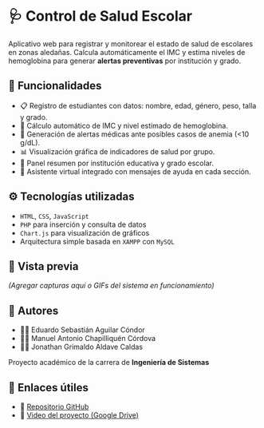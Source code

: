 # 🩺 Control de Salud Escolar

Aplicativo web para registrar y monitorear el estado de salud de escolares en zonas aledañas. Calcula automáticamente el IMC y estima niveles de hemoglobina para generar **alertas preventivas** por institución y grado.

## 🧩 Funcionalidades

- 📋 Registro de estudiantes con datos: nombre, edad, género, peso, talla y grado.
- 🧮 Cálculo automático de IMC y nivel estimado de hemoglobina.
- 🚨 Generación de alertas médicas ante posibles casos de anemia (<10 g/dL).
- 📊 Visualización gráfica de indicadores de salud por grupo.
- 🏫 Panel resumen por institución educativa y grado escolar.
- 🤖 Asistente virtual integrado con mensajes de ayuda en cada sección.

## ⚙️ Tecnologías utilizadas

- `HTML`, `CSS`, `JavaScript`
- `PHP` para inserción y consulta de datos
- `Chart.js` para visualización de gráficos
- Arquitectura simple basada en `XAMPP` con `MySQL`

## 📸 Vista previa

_(Agregar capturas aquí o GIFs del sistema en funcionamiento)_

## 👥 Autores

- 👨‍💻 Eduardo Sebastián Aguilar Cóndor  
- 👨‍💻 Manuel Antonio Chapilliquén Córdova  
- 👨‍💻 Jonathan Grimaldo Aldave Caldas  

Proyecto académico de la carrera de **Ingeniería de Sistemas**

## 🔗 Enlaces útiles

- 📂 [Repositorio GitHub](https://github.com/Eduardoaguic/control-salud-escolar)
- 🎥 [Video del proyecto (Google Drive)](https://drive.google.com/drive/folders/1U3ZHuLgvqY1EA8ACSREFJ7YQWa4cPoSG?usp=sharing)

